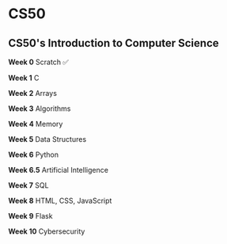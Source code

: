 # CS50

## CS50's Introduction to Computer Science


**Week 0** Scratch ✅

**Week 1** C 

**Week 2** Arrays 

**Week 3** Algorithms 

**Week 4** Memory

**Week 5** Data Structures 

**Week 6** Python 

**Week 6.5** Artificial Intelligence 

**Week 7** SQL 

**Week 8** HTML, CSS, JavaScript 

**Week 9** Flask 

**Week 10** Cybersecurity 
